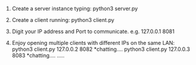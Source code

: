 1. Create a server instance typing:
    python3 server.py

2. Create a client running:
    python3 client.py

3. Digit your IP address and Port to communicate. e.g.
   127.0.0.1
   8081

4. Enjoy opening multiple clients with different IPs 
 on the same LAN:
   python3 client.py
   127.0.0.2
   8082
   *chatting....
   python3 client.py
   127.0.0.3
   8083
   *chatting....
   .....